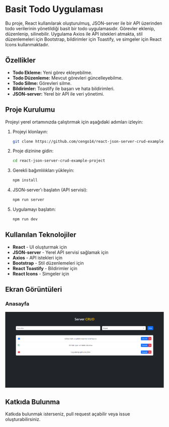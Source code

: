 
# Basit Todo Uygulaması

Bu proje, React kullanılarak oluşturulmuş, JSON-server ile bir API üzerinden todo verilerinin yönetildiği basit bir todo uygulamasıdır. Görevler eklenip, düzenlenip, silinebilir. Uygulama Axios ile API istekleri atmakta, stil düzenlemeleri için Bootstrap, bildirimler için Toastify, ve simgeler için React Icons kullanmaktadır.

## Özellikler

- **Todo Ekleme:** Yeni görev ekleyebilme.
- **Todo Düzenleme:** Mevcut görevleri güncelleyebilme.
- **Todo Silme:** Görevleri silme.
- **Bildirimler:** Toastify ile başarı ve hata bildirimleri.
- **JSON-server:** Yerel bir API ile veri yönetimi.

## Proje Kurulumu

Projeyi yerel ortamınızda çalıştırmak için aşağıdaki adımları izleyin:

1. Projeyi klonlayın:

   ```bash
   git clone https://github.com/cengo14/react-json-server-crud-example-project.git
   ```

2. Proje dizinine gidin:

   ```bash
   cd react-json-server-crud-example-project
   ```

3. Gerekli bağımlılıkları yükleyin:

   ```bash
   npm install
   ```

4. JSON-server'ı başlatın (API servisi):

   ```bash
   npm run server
   ```

5. Uygulamayı başlatın:

   ```bash
   npm run dev
   ```

## Kullanılan Teknolojiler

- **React** - UI oluşturmak için
- **JSON-server** - Yerel API servisi sağlamak için
- **Axios** - API istekleri için
- **Bootstrap** - Stil düzenlemeleri için
- **React Toastify** - Bildirimler için
- **React Icons** - Simgeler için

## Ekran Görüntüleri

### Anasayfa
![Anasayfa](desktop.png)



## Katkıda Bulunma

Katkıda bulunmak isterseniz, pull request açabilir veya issue oluşturabilirsiniz.

